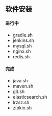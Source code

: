 ## 软件安装

#### 进行中
- gradle.sh
- jenkins.sh
- mysql.sh
- nginx.sh
- redis.sh

#### 完成
- java.sh
- maven.sh
- git.sh
- elasticsearch.sh
- lrzsz.sh
- zipkin.sh

